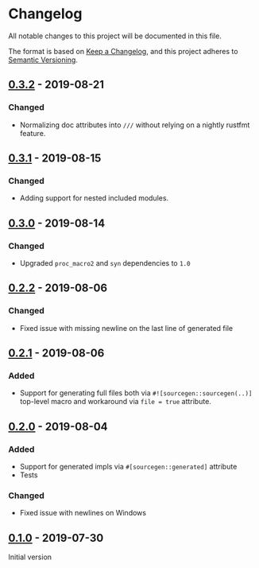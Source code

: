 
# Changelog
All notable changes to this project will be documented in this file.

The format is based on [Keep a Changelog](https://keepachangelog.com/en/1.0.0/),
and this project adheres to [Semantic Versioning](https://semver.org/spec/v2.0.0.html).

## [0.3.2] - 2019-08-21

### Changed

- Normalizing doc attributes into `///` without relying on a nightly rustfmt feature.

[0.3.2]: https://github.com/commure/sourcegen/releases/tag/sourcegen-cli-v0.3.2

## [0.3.1] - 2019-08-15

### Changed

- Adding support for nested included modules.

[0.3.1]: https://github.com/commure/sourcegen/releases/tag/sourcegen-cli-v0.3.1

## [0.3.0] - 2019-08-14

### Changed

- Upgraded `proc_macro2` and `syn` dependencies to `1.0`

[0.3.0]: https://github.com/commure/sourcegen/releases/tag/sourcegen-cli-v0.3.0

## [0.2.2] - 2019-08-06

### Changed

- Fixed issue with missing newline on the last line of generated file

[0.2.2]: https://github.com/commure/sourcegen/releases/tag/sourcegen-cli-v0.2.2

## [0.2.1] - 2019-08-06

### Added

- Support for generating full files both via `#![sourcegen::sourcegen(..)]` top-level macro and workaround via `file = true` attribute.

[0.2.1]: https://github.com/commure/sourcegen/releases/tag/sourcegen-cli-v0.2.1

## [0.2.0] - 2019-08-04

### Added

- Support for generated impls via `#[sourcegen::generated]` attribute
- Tests

### Changed

- Fixed issue with newlines on Windows

[0.2.0]: https://github.com/commure/sourcegen/releases/tag/sourcegen-cli-v0.2.0

## [0.1.0] - 2019-07-30

Initial version

[0.1.0]: https://github.com/commure/sourcegen/releases/tag/sourcegen-v0.1.0
